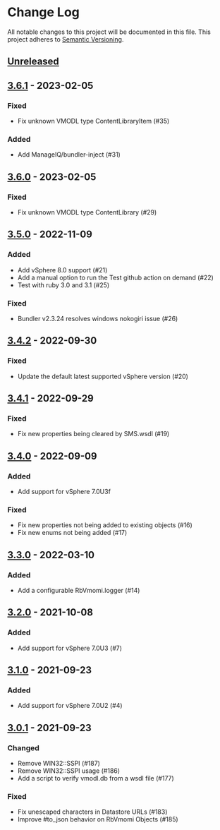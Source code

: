 # Change Log
All notable changes to this project will be documented in this file.
This project adheres to [Semantic Versioning](http://semver.org/).

## [Unreleased]

## [3.6.1] - 2023-02-05
### Fixed
- Fix unknown VMODL type ContentLibraryItem (#35)

### Added
- Add ManageIQ/bundler-inject (#31)

## [3.6.0] - 2023-02-05
### Fixed
- Fix unknown VMODL type ContentLibrary (#29)

## [3.5.0] - 2022-11-09
### Added
- Add vSphere 8.0 support (#21)
- Add a manual option to run the Test github action on demand (#22)
- Test with ruby 3.0 and 3.1 (#25)

### Fixed
- Bundler v2.3.24 resolves windows nokogiri issue (#26)

## [3.4.2] - 2022-09-30
### Fixed
- Update the default latest supported vSphere version (#20)

## [3.4.1] - 2022-09-29
### Fixed
- Fix new properties being cleared by SMS.wsdl (#19)

## [3.4.0] - 2022-09-09
### Added
- Add support for vSphere 7.0U3f

### Fixed
- Fix new properties not being added to existing objects (#16)
- Fix new enums not being added (#17)

## [3.3.0] - 2022-03-10
### Added
- Add a configurable RbVmomi.logger (#14)

## [3.2.0] - 2021-10-08
### Added
- Add support for vSphere 7.0U3 (#7)

## [3.1.0] - 2021-09-23
### Added
- Add support for vSphere 7.0U2 (#4)

## [3.0.1] - 2021-09-23
### Changed
- Remove WIN32::SSPI (#187)
- Remove WIN32::SSPI usage (#186)
- Add a script to verify vmodl.db from a wsdl file (#177)

### Fixed
- Fix unescaped characters in Datastore URLs (#183)
- Improve #to_json behavior on RbVmomi Objects (#185)

[Unreleased]: https://github.com/ManageIQ/rbvmomi2/compare/v3.6.1...HEAD
[3.6.1]: https://github.com/ManageIQ/rbvmomi2/compare/v3.6.0...v3.6.1
[3.6.0]: https://github.com/ManageIQ/rbvmomi2/compare/v3.5.0...v3.6.0
[3.5.0]: https://github.com/ManageIQ/rbvmomi2/compare/v3.4.2...v3.5.0
[3.4.2]: https://github.com/ManageIQ/rbvmomi2/compare/v3.4.1...v3.4.2
[3.4.1]: https://github.com/ManageIQ/rbvmomi2/compare/v3.4.0...v3.4.1
[3.4.0]: https://github.com/ManageIQ/rbvmomi2/compare/v3.3.0...v3.4.0
[3.3.0]: https://github.com/ManageIQ/rbvmomi2/compare/v3.2.0...v3.3.0
[3.2.0]: https://github.com/ManageIQ/rbvmomi2/compare/v3.1.0...v3.2.0
[3.1.0]: https://github.com/ManageIQ/rbvmomi2/compare/v3.0.1...v3.1.0
[3.0.1]: https://github.com/ManageIQ/rbvmomi2/compare/v3.0.0-1...v3.0.1
